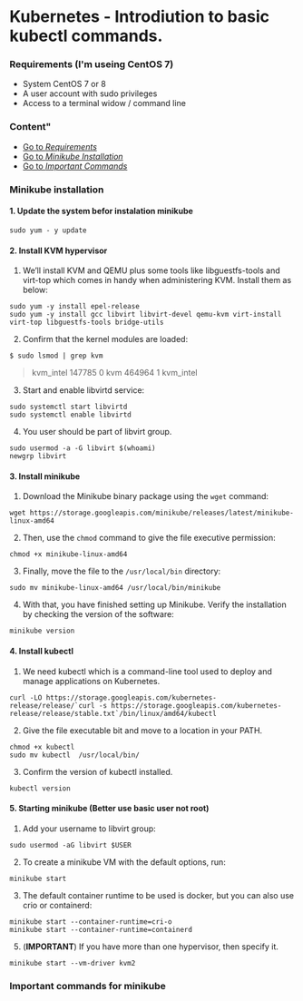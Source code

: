 # Kubernetes - Introdiution to basic kubectl commands. 

### Requirements (I'm useing CentOS 7)
- System CentOS 7 or 8 
- A user account with sudo privileges
- Access to a terminal widow / command line 

### Content"
- [Go to *Requirements* ](https://github.com/aleksander124/containers/blob/main/kubernetes/README.md#requirements-im-useing-centos-7)
- [Go to *Minikube Installation*](https://github.com/aleksander124/containers/blob/main/kubernetes/README.md#minikube-installation)
- [Go to *Important Commands*](https://github.com/aleksander124/containers/blob/main/kubernetes/README.md#important-commands-for-minikube)

### Minikube installation
#### 1. Update the system befor instalation minikube
```
sudo yum - y update
```

#### 2. Install KVM hypervisor
1. We’ll install KVM and QEMU plus some tools like libguestfs-tools and virt-top which comes in handy when administering KVM. Install them as below:
```
sudo yum -y install epel-release
sudo yum -y install gcc libvirt libvirt-devel qemu-kvm virt-install virt-top libguestfs-tools bridge-utils
```
2. Confirm that the kernel modules are loaded:
```
$ sudo lsmod | grep kvm
```
> kvm_intel 147785 0
> kvm 464964 1 kvm_intel
3. Start and enable libvirtd service:
```
sudo systemctl start libvirtd
sudo systemctl enable libvirtd
```
4. You user should be part of libvirt group.
```
sudo usermod -a -G libvirt $(whoami)
newgrp libvirt
```

#### 3. Install minikube 
1. Download the Minikube binary package using the `wget` command:
```
wget https://storage.googleapis.com/minikube/releases/latest/minikube-linux-amd64
```
2. Then, use the `chmod` command to give the file executive permission:
```
chmod +x minikube-linux-amd64
```
3. Finally, move the file to the `/usr/local/bin` directory:
```
sudo mv minikube-linux-amd64 /usr/local/bin/minikube
```
4. With that, you have finished setting up Minikube. Verify the installation by checking the version of the software:
```
minikube version
```

#### 4. Install kubectl
1. We need kubectl which is a command-line tool used to deploy and manage applications on Kubernetes.
```
curl -LO https://storage.googleapis.com/kubernetes-release/release/`curl -s https://storage.googleapis.com/kubernetes-release/release/stable.txt`/bin/linux/amd64/kubectl
```
2. Give the file executable bit and move to a location in your PATH.
```
chmod +x kubectl
sudo mv kubectl  /usr/local/bin/
```
3. Confirm the version of kubectl installed.
```
kubectl version
```

#### 5. Starting minikube (Better use basic user not root)
1. Add your username to libvirt group:
```
sudo usermod -aG libvirt $USER
```
2. To create a minikube VM with the default options, run:
```
minikube start
```
3. The default container runtime to be used is docker, but you can also use crio or containerd:
```
minikube start --container-runtime=cri-o
minikube start --container-runtime=containerd
```
5. (**IMPORTANT**) If you have more than one hypervisor, then specify it. 
```
minikube start --vm-driver kvm2
```

### Important commands for minikube 